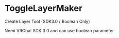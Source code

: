 # ToggleLayerMaker
Create Layer Tool (SDK3.0 / Boolean Only)

Need VRChat SDK 3.0 and can use boolean parameter
